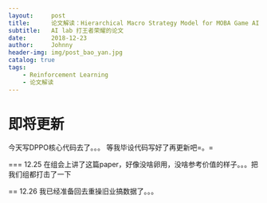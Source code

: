 ```yaml
---
layout:     post
title:      论文解读：Hierarchical Macro Strategy Model for MOBA Game AI
subtitle:   AI lab 打王者荣耀的论文
date:       2018-12-23
author:     Johnny
header-img: img/post_bao_yan.jpg
catalog: true
tags:
    - Reinforcement Learning
    - 论文解读
---
```


# 即将更新

今天写DPPO核心代码去了。。。
等我毕设代码写好了再更新吧=。=


===
12.25 在组会上讲了这篇paper，好像没啥卵用，没啥参考价值的样子。。。把我们组都打击了一下


==
12.26 我已经准备回去重操旧业搞数据了。。。
